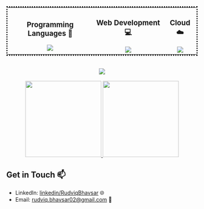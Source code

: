 
<table align="center" style="border-collapse: collapse; border: dotted;">
  <tr>
    <td align="center">
      <h3>Programming Languages 🚀</h3>
      <a href="https://skillicons.dev">
        <img src="https://skillicons.dev/icons?i=py,cpp,java" />
      </a>
    </td>
    <td align="center">
      <h3>Web Development 💻</h3>
      <a href="https://skillicons.dev">
        <img src="https://skillicons.dev/icons?i=react,js,css,html,mysql" />
      </a>
    </td>
    <td align="center">
      <h3>Cloud ☁️</h3>
      <a href="https://skillicons.dev">
        <img src="https://skillicons.dev/icons?i=azure,docker,aws" />
      </a>
    </td>
  </tr>
</table>


      
<p align="center">
  </br>
  
  <a>
    <img src=https://streak-stats.demolab.com/?user=Rudviq&&theme=tokyonight&&hide_border=true&card_width=495>
  </a>
   
  </br>
  </br>
        
  <a href="https://github.com/anuraghazra/github-readme-stats">
    <img height ="200" src=https://github-readme-stats-git-masterrstaa-rickstaa.vercel.app/api/top-langs/?username=Rudviq&hide_border=true&langs_count=5&show_icons=true&card_width=495&theme=tokyonight&hide=Tex>
  </a>
 
  <a href="https://github.com/anuraghazra/github-readme-stats">
    <img height ="200" src=https://github-readme-stats-git-masterrstaa-rickstaa.vercel.app/api?username=Rudviq&hide_border=true&show_icons=true&theme=tokyonight&card_width=495 />
  </a>
    
</p>



## Get in Touch 📫
- LinkedIn: [linkedin/RudviqBhavsar](https://www.linkedin.com/in/rudviq-bhavsar-201219187/?originalSubdomain=in) 🌐
- Email: [rudviq.bhavsar02@gmail.com](mailto:rudviq.bhavsar02@gmail.com) 📧
<!--
**Rudviq/Rudviq** is a ✨ _special_ ✨ repository because its `README.md` (this file) appears on your GitHub profile.

Here are some ideas to get you started:

- 🔭 I’m currently working on ...
- 🌱 I’m currently learning ...
- 👯 I’m looking to collaborate on ...
- 🤔 I’m looking for help with ...
- 💬 Ask me about ...
- 📫 How to reach me: ...
- 😄 Pronouns: ...
- ⚡ Fun fact: ...
-->
